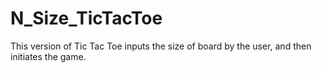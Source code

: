 # N_Size_TicTacToe
This version of Tic Tac Toe inputs the size of board by the user, and then initiates the game.
